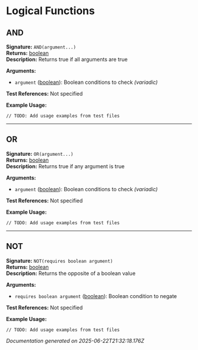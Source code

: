 # Logical Functions


## AND

**Signature:** `AND(argument...)`  
**Returns:** [boolean](../types.md#boolean)  
**Description:** Returns true if all arguments are true

**Arguments:**
- `argument` ([boolean](../types.md#boolean)): Boolean conditions to check *(variadic)*

**Test References:** Not specified

**Example Usage:**
```
// TODO: Add usage examples from test files
```

---

## OR

**Signature:** `OR(argument...)`  
**Returns:** [boolean](../types.md#boolean)  
**Description:** Returns true if any argument is true

**Arguments:**
- `argument` ([boolean](../types.md#boolean)): Boolean conditions to check *(variadic)*

**Test References:** Not specified

**Example Usage:**
```
// TODO: Add usage examples from test files
```

---

## NOT

**Signature:** `NOT(requires boolean argument)`  
**Returns:** [boolean](../types.md#boolean)  
**Description:** Returns the opposite of a boolean value

**Arguments:**
- `requires boolean argument` ([boolean](../types.md#boolean)): Boolean condition to negate

**Test References:** Not specified

**Example Usage:**
```
// TODO: Add usage examples from test files
```


*Documentation generated on 2025-06-22T21:32:18.176Z*
